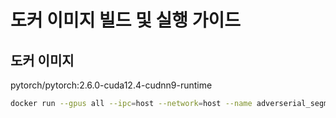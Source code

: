 # 도커 이미지 빌드 및 실행 가이드

## 도커 이미지
pytorch/pytorch:2.6.0-cuda12.4-cudnn9-runtime

```bash
docker run --gpus all --ipc=host --network=host --name adverserial_segmentation_model -it -v ${pwd}:/workspace pytorch/pytorch:2.6.0-cuda12.4-cudnn9-runtime
```